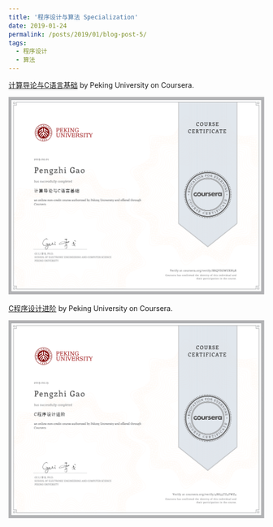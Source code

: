 ```yaml
---
title: '程序设计与算法 Specialization'
date: 2019-01-24
permalink: /posts/2019/01/blog-post-5/
tags:
  - 程序设计
  - 算法
---
```


[计算导论与C语言基础](https://www.coursera.org/learn/jisuanji-biancheng) by Peking University on Coursera.

<div  align="center">
<img src='/images/C_1.png'>
</div>

[C程序设计进阶](https://www.coursera.org/learn/c-chengxu-sheji) by Peking University on Coursera.

<div  align="center">
<img src='/images/C_2.png'>
</div>



